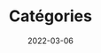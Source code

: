 ---
title: "Catégories"
date: 2022-03-06
layout: "archives"
slug: "archives"
menu:
    main:
        weight: 2
        params: 
            icon: archives
---